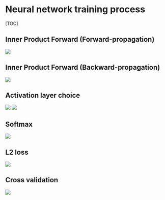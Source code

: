 # Neural network training process
[TOC]
## Inner Product Forward (Forward-propagation)
![](https://i.imgur.com/aMM95m6.jpg)
## Inner Product Forward (Backward-propagation)
![](https://i.imgur.com/ybk5yla.png)
## Activation layer choice
![](https://i.imgur.com/b5rcvZJ.png)
![](https://i.imgur.com/q5KZ7wC.png)
## Softmax
![](https://i.imgur.com/yP5z17b.png)
## L2 loss
![](https://i.imgur.com/okNOQWS.png)
## Cross validation
![](https://i.imgur.com/ULJiyO0.png)
